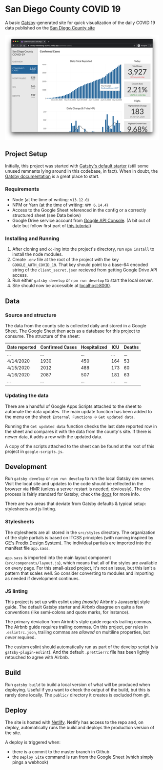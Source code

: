 # San Diego County COVID 19
A basic [Gatsby](https://www.gatsbyjs.org)-generated site for quick visualization of the daily COVID 19 data published on the [San Diego County site](https://www.sandiegocounty.gov/content/sdc/hhsa/programs/phs/community_epidemiology/dc/2019-nCoV/status.html)

![](screenshot-lg.png)

## Project Setup

Initially, this project was started with [Gatsby's default starter](https://github.com/gatsbyjs/gatsby-starter-default) (still some unused remnants lying around in this codebase, in fact). When in doubt, the [Gatsby documentation](https://www.gatsbyjs.org/docs/) is a great place to start.

### Requirements
- Node (at the time of writing: `v13.12.0`)
- NPM or Yarn (at the time of writing: `NPM 6.14.4`)
- Access to the Google Sheet referenced in the config or a correctly structured sheet (see Data below)
- Google Drive service account from [Google API Console](https://console.developers.google.com/). (A bit out of date but follow first part of [this tutorial](https://www.twilio.com/blog/2017/03/google-spreadsheets-and-javascriptnode-js.html))

### Installing and Running
1. After cloning and `cd`-ing into the project's directory, run `npm install` to install the node modules.
2. Create `.env` file at the root of the project with the key `GOOGLE_AUTH_COVID_19`. That key should point to a base-64 encoded string of the `client_secret.json` recieved from getting Google Drive API access.
3. Run either `gatsby develop` or `npm run develop` to start the local server.
4. Site should now be accessible at [localhost:8000](http://localhost:8000).

## Data

### Source and structure

The data from the county site is collected daily and stored in a Google Sheet. The Google Sheet then acts as a database for this project to consume. The structure of the sheet:

| Date reported | Confirmed Cases | Hospitalized | ICU | Deaths |
| ------------- | --------------- | ------------ | --- | ------ |
| ...           | ...             | ...          | ... | ...    |
| 4/14/2020     | 1930            | 450          | 164 | 53     |
| 4/15/2020     | 2012            | 488          | 173 | 60     |
| 4/16/2020     | 2087            | 507          | 181 | 63     |
| ...           | ...             | ...          | ... | ...    |

### Updating the data

There are a handful of Google Apps Scripts attached to the sheet to automate the data updates. The main update function has been added to the menu on the sheet: `External Functions` -> `Get updated data`.

Running the `Get updated data` function checks the last date reported row in the sheet and compares it with the data from the county's site. If there is newer data, it adds a row with the updated data.

A copy of the scripts attached to the sheet can be found at the root of this project in `google-scripts.js`.

## Development

Run `gatsby develop` or `npm run develop` to run the local Gatsby dev server. Visit the local site and updates to the code should be reflected in the browser via HMR (unless a server restart is needed, obviously). The dev process is fairly standard for Gatsby; check the [docs](https://www.gatsbyjs.org/docs/) for more info.

There are two areas that deviate from Gatsby defaults & typical setup: stylesheets and js linting.

### Stylesheets

The stylesheets are all stored in the `src/styles` directory. The organization of the style partials is based on ITCSS principles (with naming inspired by [GE's Predix Design System](https://medium.com/ge-design/ges-predix-design-system-8236d47b0891)). The individual partials are imported into the manifest file `app.sass`.

`app.sass` is imported into the main layout component (`src/components/layout.js`), which means that all of the styles are available on every page. For this small-sized project, it's not an issue, but this isn't a pattern that scales well. So consider converting to modules and importing as needed if development continues.

### JS linting

This project is set up with eslint using _(mostly)_ Airbnb's Javascript style guide. The default Gatsby starter and Airbnb disagree on quite a few conventions (like semi-colons and quote marks, for instance).

The primary deviation from Airbnb's style guide regards trailing commas. The Airbnb guide requires trailing commas. On this project, per rules in `.eslintrc.json`, trailing commas are _allowed_ on multiline properties, but _never_ required.

The custom eslint should automatically run as part of the develop script (via `gatsby-plugin-eslint`). And the default `.prettierrc` file has been lightly retouched to agree with Airbnb.

## Build

Run `gatsby build` to build a local version of what will be produced when deploying. Useful if you want to check the output of the build, but this is rarely done locally. The `public/` directory it creates is excluded from git.

## Deploy

The site is hosted with [Netlify](https://www.netlify.com/). Netlify has access to the repo and, on deploy, automatically runs the build and deploys the production version of the site.

A deploy is triggered when:
- there is a commit to the master branch in Github
- the `Deploy Site` command is run from the Google Sheet (which simply pings a webhook)
